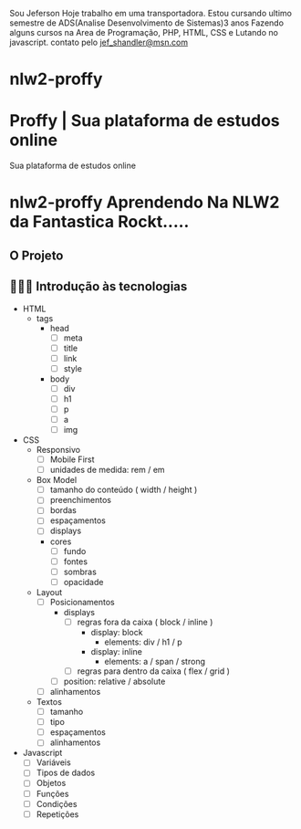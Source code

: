Sou Jeferson
Hoje trabalho em uma transportadora.
Estou cursando ultimo semestre de ADS(Analise Desenvolvimento de Sistemas)3 anos
Fazendo alguns cursos na Area de Programação, PHP, HTML, CSS e Lutando no javascript.
contato pelo jef_shandler@msn.com

# nlw2-proffy

# Proffy | Sua plataforma de estudos online
Sua plataforma de estudos online
# nlw2-proffy Aprendendo Na NLW2 da Fantastica Rockt.....

## O Projeto
## 🏄🏽‍♂️ Introdução às tecnologias
- HTML
    - tags
        - head
            - [ ]  meta
            - [ ]  title
            - [ ]  link
            - [ ]  style
        - body
            - [ ]  div
            - [ ]  h1
            - [ ]  p
            - [ ]  a
            - [ ]  img
- CSS
    - Responsivo
        - [ ]  Mobile First
        - [ ]  unidades de medida: rem / em
    - Box Model
        - [ ]  tamanho do conteúdo ( width / height )
        - [ ]  preenchimentos
        - [ ]  bordas
        - [ ]  espaçamentos
        - [ ]  displays
        - cores
            - [ ]  fundo
            - [ ]  fontes
            - [ ]  sombras
            - [ ]  opacidade
    - Layout
        - [ ]  Posicionamentos
            - displays
                - [ ]  regras fora da caixa ( block / inline )
                    - display: block
                        - elements: div / h1 / p
                    - display: inline
                        - elements: a / span / strong
                - [ ]  regras para dentro da caixa ( flex / grid )
            - [ ]  position: relative / absolute
        - [ ]  alinhamentos
    - Textos
        - [ ]  tamanho
        - [ ]  tipo
        - [ ]  espaçamentos
        - [ ]  alinhamentos
- Javascript
    - [ ]  Variáveis
    - [ ]  Tipos de dados
    - [ ]  Objetos
    - [ ]  Funções
    - [ ]  Condições
    - [ ]  Repetições
